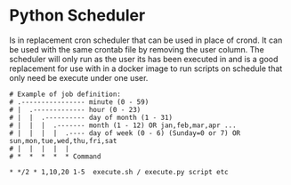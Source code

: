 # Python Scheduler 
Is in replacement cron scheduler that can be used in place of crond.   It can be used with the same crontab file by removing the user column.   The scheduler will only run as the user its has been executed in and is a good replacement for use with in a docker image to run scripts on schedule that only need be execute under one user.


```
# Example of job definition:
# .---------------- minute (0 - 59)
# |  .------------- hour (0 - 23)
# |  |  .---------- day of month (1 - 31)
# |  |  |  .------- month (1 - 12) OR jan,feb,mar,apr ...
# |  |  |  |  .---- day of week (0 - 6) (Sunday=0 or 7) OR sun,mon,tue,wed,thu,fri,sat
# |  |  |  |  |
# *  *  *  *  * Command
  
* */2 * 1,10,20 1-5  execute.sh / execute.py script etc

